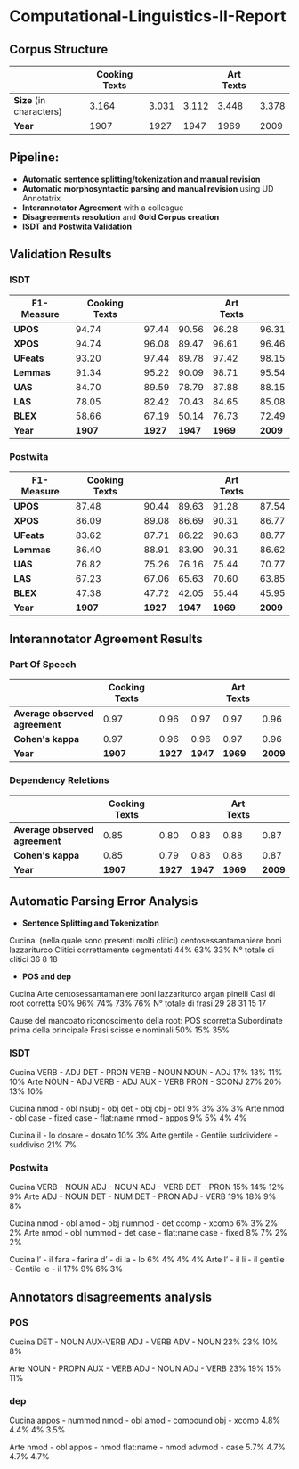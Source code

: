 # Computational-Linguistics-II-Report

## Corpus Structure

|  | Cooking Texts |  |  | Art Texts |  |
| ------------- | ------------- | ------------- | ------------- | ------------- | ------------- |
| **Size** (in characters) | 3.164  | 3.031  | 3.112  | 3.448 | 3.378  |
| **Year**  | 1907  | 1927  | 1947  | 1969  | 2009  |


## Pipeline:
- **Automatic sentence splitting/tokenization and manual revision**
- **Automatic morphosyntactic parsing and manual revision** using UD Annotatrix
- **Interannotator Agreement** with a colleague
- **Disagreements resolution** and **Gold Corpus creation**
- **ISDT and Postwita Validation**

## Validation Results

### ISDT
| F1-Measure | Cooking Texts |  |  | Art Texts |  |
| ------------- | ------------- | ------------- | ------------- | ------------- | ------------- |
| **UPOS** | 94.74  | 97.44  | 90.56  | 96.28 | 96.31  |
| **XPOS**  | 94.74  | 96.08 | 89.47  | 96.61  | 96.46  |
| **UFeats**  | 93.20 |97.44 |89.78   | 97.42| 98.15  |
| **Lemmas**  | 91.34 |95.22 |90.09  | 98.71| 95.54   |
| **UAS**  | 84.70 |89.59 |78.79  | 87.88 |88.15  |
| **LAS**  | 78.05| 82.42 |70.43 | 84.65 | 85.08  |
| **BLEX**  | 58.66 |67.19 |50.14  |76.73 |72.49 |
| **Year**  | **1907**  | **1927**  | **1947**  | **1969**  | **2009**  |
### Postwita
| F1-Measure | Cooking Texts |  |  | Art Texts |  |
| ------------- | ------------- | ------------- | ------------- | ------------- | ------------- |
| **UPOS** | 87.48 |90.44 |89.63  | 91.28 |87.54  |
| **XPOS**  | 86.09| 89.08| 86.69   | 90.31 |86.77  |
| **UFeats**  | 83.62| 87.71 |86.22 | 90.63 |88.77 |
| **Lemmas**  | 86.40 |88.91 |83.90 | 90.31 |86.62 |
| **UAS**  | 76.82 |75.26 |76.16 |75.44 |70.77 |
| **LAS**  | 67.23| 67.06| 65.63 | 70.60 |63.85 |
| **BLEX**  | 47.38 |47.72 |42.05 |55.44 |45.95 |
| **Year**  | **1907**  | **1927**  | **1947**  | **1969**  | **2009**  |
## Interannotator Agreement Results

### Part Of Speech
|  | Cooking Texts |  |  | Art Texts |  |
| ------------- | ------------- | ------------- | ------------- | ------------- | ------------- |
| **Average observed agreement** | 0.97  | 0.96  | 0.97  | 0.97 | 0.96  |
| **Cohen's kappa**  | 0.97  | 0.96  | 0.96  | 0.97  | 0.96  |
| **Year**  | **1907**  | **1927**  | **1947**  | **1969**  | **2009**  |

### Dependency Reletions
|  | Cooking Texts |  |  | Art Texts |  |
| ------------- | ------------- | ------------- | ------------- | ------------- | ------------- |
| **Average observed agreement** | 0.85  | 0.80  | 0.83  | 0.88  | 0.87  |
| **Cohen's kappa**  | 0.85  | 0.79  | 0.83  | 0.88  | 0.87  |
| **Year**  | **1907**  | **1927**  | **1947**  | **1969**  | **2009**  |

## Automatic Parsing Error Analysis

- **Sentence Splitting and Tokenization**

Cucina: (nella quale sono presenti molti clitici)
 centosessantamaniere boni lazzariturco 
 Clitici correttamente segmentati 
 44% 63% 33% 
 N° totale di clitici 
 36 8 18 

- **POS and dep**

Cucina Arte
centosessantamaniere boni lazzariturco argan pinelli 
Casi di root corretta 
90% 96% 74% 73% 76% 
N° totale di frasi 29 28 31 15 17 

Cause del mancoato riconoscimento della root:
POS scorretta 
Subordinate prima della principale 
Frasi scisse e nominali 
50% 
15% 
35% 

### ISDT
Cucina VERB - ADJ DET - PRON VERB - NOUN NOUN - ADJ  17% 13% 11% 10% Arte NOUN - ADJ  VERB - ADJ AUX - VERB PRON - SCONJ 27% 20% 13% 10% 

Cucina nmod - obl nsubj - obj det - obj obj - obl 9% 3% 3% 3% Arte nmod - obl case - fixed case - flat:name nmod - appos  9% 5% 4% 4% 

Cucina  il - lo dosare - dosato 10% 3% Arte  gentile - Gentile suddividere - suddiviso 21% 7% 

### Postwita
Cucina VERB - NOUN ADJ - NOUN ADJ - VERB DET - PRON 15% 14% 12% 9% Arte ADJ - NOUN DET - NUM DET - PRON ADJ - VERB 19% 18% 9% 8%

Cucina nmod - obl amod - obj nummod  - det  ccomp - xcomp 6% 3% 2% 2% Arte nmod - obl nummod - det  case - flat:name case - fixed 8% 7% 2% 2%

Cucina    l’ - il fara - farina d’ - di  la - lo 6% 4% 4% 4% Arte    l’ - il  li - il gentile - Gentile le - il  17% 9% 6% 3% 


## Annotators disagreements analysis
### POS
Cucina DET - NOUN AUX-VERB ADJ - VERB ADV - NOUN 23% 23% 10% 8%

Arte NOUN - PROPN AUX - VERB ADJ - NOUN ADJ - VERB 23% 19% 15% 11% 

### dep
Cucina appos - nummod nmod - obl amod - compound obj - xcomp 4.8% 4.4% 4% 3.5% 

Arte nmod - obl appos - nmod flat:name - nmod advmod - case 5.7% 4.7% 4.7% 4.7% 
